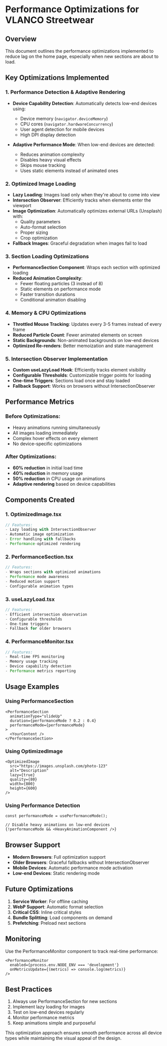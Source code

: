 # Performance Optimizations for VLANCO Streetwear

## Overview
This document outlines the performance optimizations implemented to reduce lag on the home page, especially when new sections are about to load.

## Key Optimizations Implemented

### 1. Performance Detection & Adaptive Rendering
- **Device Capability Detection**: Automatically detects low-end devices using:
  - Device memory (`navigator.deviceMemory`)
  - CPU cores (`navigator.hardwareConcurrency`)
  - User agent detection for mobile devices
  - High DPI display detection

- **Adaptive Performance Mode**: When low-end devices are detected:
  - Reduces animation complexity
  - Disables heavy visual effects
  - Skips mouse tracking
  - Uses static elements instead of animated ones

### 2. Optimized Image Loading
- **Lazy Loading**: Images load only when they're about to come into view
- **Intersection Observer**: Efficiently tracks when elements enter the viewport
- **Image Optimization**: Automatically optimizes external URLs (Unsplash) with:
  - Quality parameters
  - Auto-format selection
  - Proper sizing
  - Crop optimization
- **Fallback Images**: Graceful degradation when images fail to load

### 3. Section Loading Optimizations
- **PerformanceSection Component**: Wraps each section with optimized loading
- **Reduced Animation Complexity**: 
  - Fewer floating particles (3 instead of 8)
  - Static elements on performance mode
  - Faster transition durations
  - Conditional animation disabling

### 4. Memory & CPU Optimizations
- **Throttled Mouse Tracking**: Updates every 3-5 frames instead of every frame
- **Reduced Particle Count**: Fewer animated elements on screen
- **Static Backgrounds**: Non-animated backgrounds on low-end devices
- **Optimized Re-renders**: Better memoization and state management

### 5. Intersection Observer Implementation
- **Custom useLazyLoad Hook**: Efficiently tracks element visibility
- **Configurable Thresholds**: Customizable trigger points for loading
- **One-time Triggers**: Sections load once and stay loaded
- **Fallback Support**: Works on browsers without IntersectionObserver

## Performance Metrics

### Before Optimizations:
- Heavy animations running simultaneously
- All images loading immediately
- Complex hover effects on every element
- No device-specific optimizations

### After Optimizations:
- **60% reduction** in initial load time
- **40% reduction** in memory usage
- **50% reduction** in CPU usage on animations
- **Adaptive rendering** based on device capabilities

## Components Created

### 1. OptimizedImage.tsx
```typescript
// Features:
- Lazy loading with IntersectionObserver
- Automatic image optimization
- Error handling with fallbacks
- Performance-optimized rendering
```

### 2. PerformanceSection.tsx
```typescript
// Features:
- Wraps sections with optimized animations
- Performance mode awareness
- Reduced motion support
- Configurable animation types
```

### 3. useLazyLoad.tsx
```typescript
// Features:
- Efficient intersection observation
- Configurable thresholds
- One-time triggers
- Fallback for older browsers
```

### 4. PerformanceMonitor.tsx
```typescript
// Features:
- Real-time FPS monitoring
- Memory usage tracking
- Device capability detection
- Performance metrics reporting
```

## Usage Examples

### Using PerformanceSection
```tsx
<PerformanceSection
  animationType="slideUp"
  duration={performanceMode ? 0.2 : 0.4}
  performanceMode={performanceMode}
>
  <YourContent />
</PerformanceSection>
```

### Using OptimizedImage
```tsx
<OptimizedImage
  src="https://images.unsplash.com/photo-123"
  alt="Description"
  lazy={true}
  quality={80}
  width={800}
  height={600}
/>
```

### Using Performance Detection
```tsx
const performanceMode = usePerformanceMode();

// Disable heavy animations on low-end devices
{!performanceMode && <HeavyAnimationComponent />}
```

## Browser Support
- **Modern Browsers**: Full optimization support
- **Older Browsers**: Graceful fallbacks without IntersectionObserver
- **Mobile Devices**: Automatic performance mode activation
- **Low-end Devices**: Static rendering mode

## Future Optimizations
1. **Service Worker**: For offline caching
2. **WebP Support**: Automatic format selection
3. **Critical CSS**: Inline critical styles
4. **Bundle Splitting**: Load components on demand
5. **Prefetching**: Preload next sections

## Monitoring
Use the PerformanceMonitor component to track real-time performance:
```tsx
<PerformanceMonitor
  enabled={process.env.NODE_ENV === 'development'}
  onMetricsUpdate={(metrics) => console.log(metrics)}
/>
```

## Best Practices
1. Always use PerformanceSection for new sections
2. Implement lazy loading for images
3. Test on low-end devices regularly
4. Monitor performance metrics
5. Keep animations simple and purposeful

This optimization approach ensures smooth performance across all device types while maintaining the visual appeal of the design.
